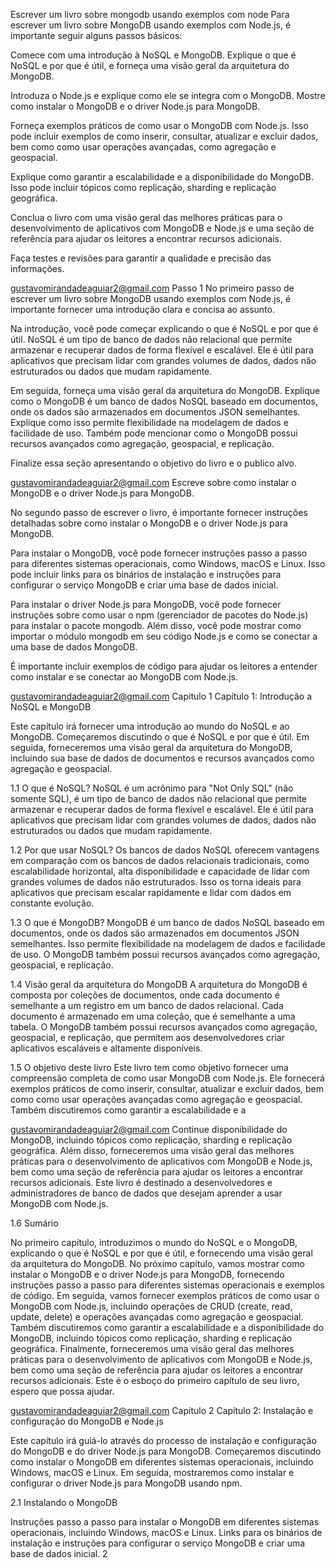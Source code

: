 Escrever um livro sobre mongodb usando exemplos com node
Para escrever um livro sobre MongoDB usando exemplos com Node.js, é importante seguir alguns passos básicos:

Comece com uma introdução à NoSQL e MongoDB. Explique o que é NoSQL e por que é útil, e forneça uma visão geral da arquitetura do MongoDB.

Introduza o Node.js e explique como ele se integra com o MongoDB. Mostre como instalar o MongoDB e o driver Node.js para MongoDB.

Forneça exemplos práticos de como usar o MongoDB com Node.js. Isso pode incluir exemplos de como inserir, consultar, atualizar e excluir dados, bem como como usar operações avançadas, como agregação e geospacial.

Explique como garantir a escalabilidade e a disponibilidade do MongoDB. Isso pode incluir tópicos como replicação, sharding e replicação geográfica.

Conclua o livro com uma visão geral das melhores práticas para o desenvolvimento de aplicativos com MongoDB e Node.js e uma seção de referência para ajudar os leitores a encontrar recursos adicionais.

Faça testes e revisões para garantir a qualidade e precisão das informações.




gustavomirandadeaguiar2@gmail.com
Passo 1
No primeiro passo de escrever um livro sobre MongoDB usando exemplos com Node.js, é importante fornecer uma introdução clara e concisa ao assunto.

Na introdução, você pode começar explicando o que é NoSQL e por que é útil. NoSQL é um tipo de banco de dados não relacional que permite armazenar e recuperar dados de forma flexível e escalável. Ele é útil para aplicativos que precisam lidar com grandes volumes de dados, dados não estruturados ou dados que mudam rapidamente.

Em seguida, forneça uma visão geral da arquitetura do MongoDB. Explique como o MongoDB é um banco de dados NoSQL baseado em documentos, onde os dados são armazenados em documentos JSON semelhantes. Explique como isso permite flexibilidade na modelagem de dados e facilidade de uso. Também pode mencionar como o MongoDB possui recursos avançados como agregação, geospacial, e replicação.

Finalize essa seção apresentando o objetivo do livro e o publico alvo.




gustavomirandadeaguiar2@gmail.com
Escreve
sobre como instalar o MongoDB e o driver Node.js para MongoDB.

No segundo passo de escrever o livro, é importante fornecer instruções detalhadas sobre como instalar o MongoDB e o driver Node.js para MongoDB.

Para instalar o MongoDB, você pode fornecer instruções passo a passo para diferentes sistemas operacionais, como Windows, macOS e Linux. Isso pode incluir links para os binários de instalação e instruções para configurar o serviço MongoDB e criar uma base de dados inicial.

Para instalar o driver Node.js para MongoDB, você pode fornecer instruções sobre como usar o npm (gerenciador de pacotes do Node.js) para instalar o pacote mongodb. Além disso, você pode mostrar como importar o módulo mongodb em seu código Node.js e como se conectar a uma base de dados MongoDB.

É importante incluir exemplos de código para ajudar os leitores a entender como instalar e se conectar ao MongoDB com Node.js.




gustavomirandadeaguiar2@gmail.com
Capitulo 1
Capítulo 1: Introdução a NoSQL e MongoDB

Este capítulo irá fornecer uma introdução ao mundo do NoSQL e ao MongoDB. Começaremos discutindo o que é NoSQL e por que é útil. Em seguida, forneceremos uma visão geral da arquitetura do MongoDB, incluindo sua base de dados de documentos e recursos avançados como agregação e geospacial.

1.1 O que é NoSQL?
NoSQL é um acrônimo para "Not Only SQL" (não somente SQL), é um tipo de banco de dados não relacional que permite armazenar e recuperar dados de forma flexível e escalável. Ele é útil para aplicativos que precisam lidar com grandes volumes de dados, dados não estruturados ou dados que mudam rapidamente.

1.2 Por que usar NoSQL?
Os bancos de dados NoSQL oferecem vantagens em comparação com os bancos de dados relacionais tradicionais, como escalabilidade horizontal, alta disponibilidade e capacidade de lidar com grandes volumes de dados não estruturados. Isso os torna ideais para aplicativos que precisam escalar rapidamente e lidar com dados em constante evolução.

1.3 O que é MongoDB?
MongoDB é um banco de dados NoSQL baseado em documentos, onde os dados são armazenados em documentos JSON semelhantes. Isso permite flexibilidade na modelagem de dados e facilidade de uso. O MongoDB também possui recursos avançados como agregação, geospacial, e replicação.

1.4 Visão geral da arquitetura do MongoDB
A arquitetura do MongoDB é composta por coleções de documentos, onde cada documento é semelhante a um registro em um banco de dados relacional. Cada documento é armazenado em uma coleção, que é semelhante a uma tabela. O MongoDB também possui recursos avançados como agregação, geospacial, e replicação, que permitem aos desenvolvedores criar aplicativos escaláveis e altamente disponíveis.

1.5 O objetivo deste livro
Este livro tem como objetivo fornecer uma compreensão completa de como usar MongoDB com Node.js. Ele fornecerá exemplos práticos de como inserir, consultar, atualizar e excluir dados, bem como como usar operações avançadas como agregação e geospacial. Também discutiremos como garantir a escalabilidade e a




gustavomirandadeaguiar2@gmail.com
Continue
disponibilidade do MongoDB, incluindo tópicos como replicação, sharding e replicação geográfica. Além disso, forneceremos uma visão geral das melhores práticas para o desenvolvimento de aplicativos com MongoDB e Node.js, bem como uma seção de referência para ajudar os leitores a encontrar recursos adicionais. Este livro é destinado a desenvolvedores e administradores de banco de dados que desejam aprender a usar MongoDB com Node.js.

1.6 Sumário

No primeiro capítulo, introduzimos o mundo do NoSQL e o MongoDB, explicando o que é NoSQL e por que é útil, e fornecendo uma visão geral da arquitetura do MongoDB.
No próximo capítulo, vamos mostrar como instalar o MongoDB e o driver Node.js para MongoDB, fornecendo instruções passo a passo para diferentes sistemas operacionais e exemplos de código.
Em seguida, vamos fornecer exemplos práticos de como usar o MongoDB com Node.js, incluindo operações de CRUD (create, read, update, delete) e operações avançadas como agregação e geospacial.
Também discutiremos como garantir a escalabilidade e a disponibilidade do MongoDB, incluindo tópicos como replicação, sharding e replicação geográfica.
Finalmente, forneceremos uma visão geral das melhores práticas para o desenvolvimento de aplicativos com MongoDB e Node.js, bem como uma seção de referência para ajudar os leitores a encontrar recursos adicionais.
Este é o esboço do primeiro capítulo de seu livro, espero que possa ajudar.




gustavomirandadeaguiar2@gmail.com
Capitulo 2
Capítulo 2: Instalação e configuração do MongoDB e Node.js

Este capítulo irá guiá-lo através do processo de instalação e configuração do MongoDB e do driver Node.js para MongoDB. Começaremos discutindo como instalar o MongoDB em diferentes sistemas operacionais, incluindo Windows, macOS e Linux. Em seguida, mostraremos como instalar e configurar o driver Node.js para MongoDB usando npm.

2.1 Instalando o MongoDB

Instruções passo a passo para instalar o MongoDB em diferentes sistemas operacionais, incluindo Windows, macOS e Linux.
Links para os binários de instalação e instruções para configurar o serviço MongoDB e criar uma base de dados inicial.
2